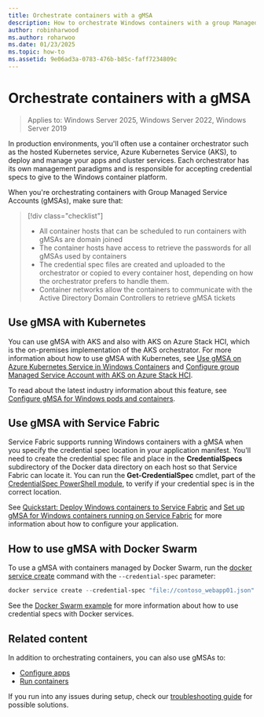 ```yaml
---
title: Orchestrate containers with a gMSA
description: How to orchestrate Windows containers with a group Managed Service Account (gMSA).
author: robinharwood
ms.author: roharwoo
ms.date: 01/23/2025
ms.topic: how-to
ms.assetid: 9e06ad3a-0783-476b-b85c-faff7234809c
---
```


# Orchestrate containers with a gMSA

> Applies to: Windows Server 2025, Windows Server 2022, Windows Server 2019

In production environments, you'll often use a container orchestrator such as the hosted Kubernetes service, Azure Kubernetes Service (AKS), to deploy and manage your apps and cluster services. Each orchestrator has its own management paradigms and is responsible for accepting credential specs to give to the Windows container platform.

When you're orchestrating containers with Group Managed Service Accounts (gMSAs), make sure that:

> [!div class="checklist"]
> * All container hosts that can be scheduled to run containers with gMSAs are domain joined
> * The container hosts have access to retrieve the passwords for all gMSAs used by containers
> * The credential spec files are created and uploaded to the orchestrator or copied to every container host, depending on how the orchestrator prefers to handle them.
> * Container networks allow the containers to communicate with the Active Directory Domain Controllers to retrieve gMSA tickets

## Use gMSA with Kubernetes

You can use gMSA with AKS and also with AKS on Azure Stack HCI, which is the on-premises implementation of the AKS orchestrator. For more information about how to use gMSA with Kubernetes, see [Use gMSA on Azure Kubernetes Service in Windows Containers](./gmsa-aks-ps-module.md) and [Configure group Managed Service Account with AKS on Azure Stack HCI](/azure-stack/aks-hci/prepare-windows-nodes-gmsa).

To read about the latest industry information about this feature, see [Configure gMSA for Windows pods and containers](https://kubernetes.io/docs/tasks/configure-pod-container/configure-gmsa).

## Use gMSA with Service Fabric

Service Fabric supports running Windows containers with a gMSA when you specify the credential spec location in your application manifest. You'll need to create the credential spec file and place in the **CredentialSpecs** subdirectory of the Docker data directory on each host so that Service Fabric can locate it. You can run the **Get-CredentialSpec** cmdlet, part of the [CredentialSpec PowerShell module](https://aka.ms/credspec), to verify if your credential spec is in the correct location.

See [Quickstart: Deploy Windows containers to Service Fabric](/azure/service-fabric/service-fabric-quickstart-containers) and [Set up gMSA for Windows containers running on Service Fabric](/azure/service-fabric/service-fabric-setup-gmsa-for-windows-containers) for more information about how to configure your application.

## How to use gMSA with Docker Swarm

To use a gMSA with containers managed by Docker Swarm, run the [docker service create](https://docs.docker.com/engine/reference/commandline/service_create/) command with the `--credential-spec` parameter:

```powershell
docker service create --credential-spec "file://contoso_webapp01.json" --hostname "WebApp01" <image name>
```

See the [Docker Swarm example](https://docs.docker.com/engine/reference/commandline/service_create/#provide-credential-specs-for-managed-service-accounts-windows-only) for more information about how to use credential specs with Docker services.

## Related content

In addition to orchestrating containers, you can also use gMSAs to:

- [Configure apps](gmsa-configure-app.md)
- [Run containers](gmsa-run-container.md)

If you run into any issues during setup, check our [troubleshooting guide](gmsa-troubleshooting.md) for possible solutions.
